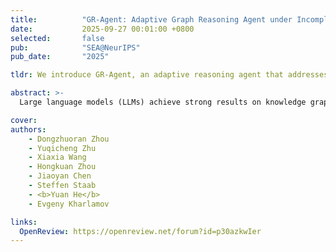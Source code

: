 ```yaml
---
title:          "GR-Agent: Adaptive Graph Reasoning Agent under Incomplete Knowledge"
date:           2025-09-27 00:01:00 +0800
selected:       false
pub:            "SEA@NeurIPS"
pub_date:       "2025"

tldr: We introduce GR-Agent, an adaptive reasoning agent that addresses KGQA under incomplete knowledge graphs by interacting with a graph reasoning environment.

abstract: >-
  Large language models (LLMs) achieve strong results on knowledge graph question answering (KGQA), but most benchmarks assume complete knowledge graphs (KGs) where direct supporting triples exist. This reduces evaluation to shallow retrieval and overlooks the reality of incomplete KGs, where many facts are missing and answers must be inferred from existing facts. We bridge this gap by proposing a methodology for constructing benchmarks under KG incompleteness, which removes direct supporting triples while ensuring that alternative reasoning paths required to infer the answer remain. Experiments on benchmarks constructed using our methodology show that existing methods suffer consistent performance degradation under incompleteness, highlighting their limited reasoning ability. To overcome this limitation, we present the Adaptive Graph Reasoning Agent (GR-Agent). It first constructs an interactive environment from the KG, and then formalizes KGQA as agent-environment interaction within this environment. GR-Agent operates over an action space comprising graph reasoning tools and maintains a memory of potential supporting reasoning evidence, including relevant relations and reasoning paths. Extensive experiments demonstrate that GR-Agent outperforms non-training baselines and performs comparably to training-based methods under both complete and incomplete settings.

cover:
authors:
    - Dongzhuoran Zhou
    - Yuqicheng Zhu
    - Xiaxia Wang
    - Hongkuan Zhou
    - Jiaoyan Chen
    - Steffen Staab
    - <b>Yuan He</b>
    - Evgeny Kharlamov

links:
  OpenReview: https://openreview.net/forum?id=p30azkwIer
---
```

